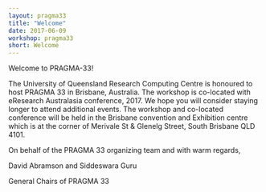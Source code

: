```yaml
---
layout: pragma33
title: "Welcome"
date: 2017-06-09
workshop: pragma33
short: Welcome
---
```


Welcome to PRAGMA-33!

The University of Queensland Research Computing Centre is honoured to host PRAGMA 33 in Brisbane, Australia. The workshop is co-located with eResearch Australasia conference, 2017. We hope you will consider staying longer to attend additional events. The workshop and co-located conference will be held in the Brisbane convention and Exhibition centre which is at the corner of Merivale St & Glenelg Street, South Brisbane QLD 4101.



On behalf of the PRAGMA 33 organizing team and with warm regards, 

David Abramson and Siddeswara Guru  

General Chairs of PRAGMA 33

